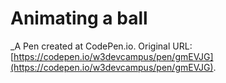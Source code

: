 # Animating a ball
 _A Pen created at CodePen.io. Original URL: [https://codepen.io/w3devcampus/pen/gmEVJG](https://codepen.io/w3devcampus/pen/gmEVJG).

 